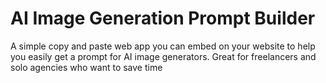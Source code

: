 # AI Image Generation Prompt Builder
A simple copy and paste web app you can embed on your website to help you easily get a prompt for AI image generators. Great for freelancers and solo agencies who want to save time
